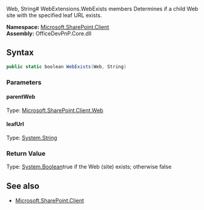 Web, String# WebExtensions.WebExists members
Determines if a child Web site with the specified leaf URL exists.  

**Namespace:** [Microsoft.SharePoint.Client](Microsoft.SharePoint.Client.md)  
**Assembly:** OfficeDevPnP.Core.dll  
## Syntax
```C#
public static boolean WebExists(Web, String)
```
### Parameters
#### parentWeb
Type: [Microsoft.SharePoint.Client.Web](Microsoft.SharePoint.Client.Web.md) 
#### 
#### leafUrl
Type: [System.String](System.String.md) 
#### 
### Return Value
Type: [System.Boolean](System.Boolean.md)true if the Web (site) exists; otherwise false
## See also
- [Microsoft.SharePoint.Client](Microsoft.SharePoint.Client.md)
